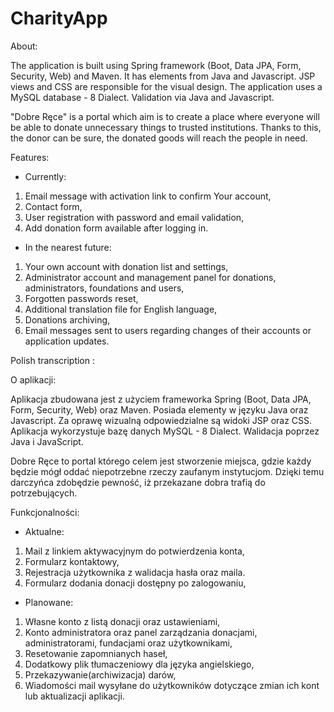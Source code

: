 # CharityApp

About:

The application is built using Spring framework (Boot, Data JPA, Form, Security, Web) and Maven. 
It has elements from Java and Javascript. 
JSP views and CSS are responsible for the visual design. 
The application uses a MySQL database - 8 Dialect.
Validation via Java and Javascript.

"Dobre Ręce" is a portal which aim is to create a place where everyone will be able to donate unnecessary things to trusted institutions. Thanks to this, the donor can be sure, the donated goods will reach the people in need.

Features:

- Currently:

1. Email message with activation link to confirm Your account,
2. Contact form,
3. User registration with password and email validation,
4. Add donation form available after logging in.

- In the nearest future:

1. Your own account with donation list and settings,
2. Administrator account and management panel for donations, administrators, foundations and users,
3. Forgotten passwords reset,
4. Additional translation file for English language,
5. Donations archiving,
6. Email messages sent to users regarding changes of their accounts or application updates.

Polish transcription :

O aplikacji:

Aplikacja zbudowana jest z użyciem frameworka Spring (Boot, Data JPA, Form, Security, Web) oraz Maven.
Posiada elementy w języku Java oraz Javascript.
Za oprawę wizualną odpowiedzialne są widoki JSP oraz CSS.
Aplikacja wykorzystuje bazę danych  MySQL -  8 Dialect.
Walidacja poprzez Java i JavaScript.

Dobre Ręce to portal którego celem jest stworzenie miejsca, gdzie każdy będzie mógł oddać niepotrzebne rzeczy zaufanym instytucjom.
Dzięki temu darczyńca zdobędzie pewność, iż przekazane dobra trafią do potrzebujących.

Funkcjonalności:

- Aktualne:

1. Mail z linkiem aktywacyjnym do potwierdzenia konta,
2. Formularz kontaktowy,
3. Rejestracja użytkownika z walidacja hasła oraz maila.
4. Formularz dodania donacji dostępny po zalogowaniu,

- Planowane:

1. Własne konto z listą donacji oraz ustawieniami,
2. Konto administratora oraz panel zarządzania donacjami, administratorami, fundacjami oraz użytkownikami,
3. Resetowanie zapomnianych haseł,
4. Dodatkowy plik tłumaczeniowy dla języka angielskiego,
5. Przekazywanie(archiwizacja) darów,
6. Wiadomości mail wysyłane do użytkowników dotyczące zmian ich kont lub aktualizacji aplikacji.
